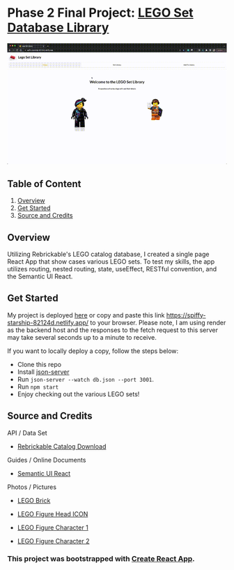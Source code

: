 # Phase 2 Final Project: [LEGO Set Database Library](https://spiffy-starship-82124d.netlify.app/)


![Preview of website functioning](https://github.com/Chris10Garcia/react-final-project-lego-set-library-front-end/blob/main/videopreview.gif)


## Table of Content

1. [Overview](#overview)
2. [Get Started](#get-started)
3. [Source and Credits](#source-and-credits)


## Overview

Utilizing Rebrickable's LEGO catalog database, I created a single page React App that show cases various LEGO sets. To test my skills, the app utilizes routing, nested routing, state, useEffect, RESTful convention, and the Semantic UI React.


## Get Started

My project is deployed [here](https://spiffy-starship-82124d.netlify.app/) or copy and paste this link https://spiffy-starship-82124d.netlify.app/ to your browser. Please note, I am using render as the backend host and the responses to the fetch request to this server may take several seconds up to a minute to receive. 

If you want to locally deploy a copy, follow the steps below:

- Clone this repo
- Install [json-server](https://github.com/typicode/json-server)
- Run `json-server --watch db.json --port 3001`.
- Run `npm start`
- Enjoy checking out the various LEGO sets!


## Source and Credits

API / Data Set
- [Rebrickable Catalog Download](https://rebrickable.com/downloads/)

Guides / Online Documents
- [Semantic UI React](https://react.semantic-ui.com/) 

Photos / Pictures
- [LEGO Brick](https://27gen.com/2016/04/04/consider-the-lego-brick/)

- [LEGO Figure Head ICON](https://icon-icons.com/icon/lego-figure-head-smile-toy/108508)

- [LEGO Figure Character 1](https://www.amazon.com/LEGO-Movie-Minifigure-Wyldstyle-Hoodie/dp/B00HNY2RCU)

- [LEGO Figure Character 2](https://www.minifiguresdisplay.com/products/awesome-remix-emmet-lego-movie-2-minifigure)


### This project was bootstrapped with [Create React App](https://github.com/facebook/create-react-app).

